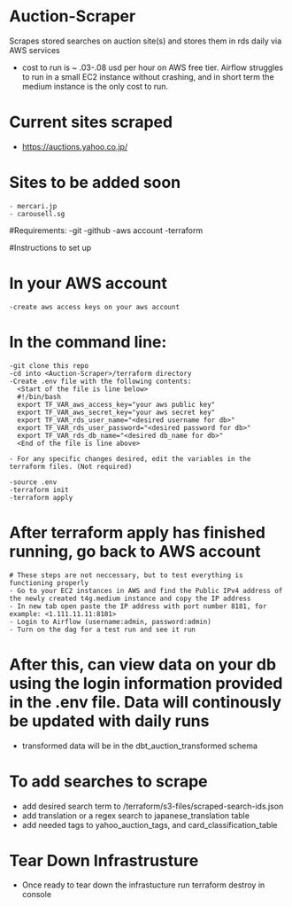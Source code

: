 # Auction-Scraper
Scrapes stored searches on auction site(s) and stores them in rds daily via AWS services
- cost to run is ~ .03-.08 usd per hour on AWS free tier. Airflow struggles to run in a small EC2 instance without crashing, and in short term the medium instance is the only cost to run.

# Current sites scraped
  - https://auctions.yahoo.co.jp/
  # Sites to be added soon
    - mercari.jp 
    - carousell.sg

#Requirements:
  -git
  -github
  -aws account
  -terraform

#Instructions to set up
  # In your AWS account
    -create aws access keys on your aws account
  # In the command line:
    -git clone this repo
    -cd into <Auction-Scraper>/terraform directory 
    -Create .env file with the following contents:
      <Start of the file is line below>
      #!/bin/bash
      export TF_VAR_aws_access_key="your aws public key"
      export TF_VAR_aws_secret_key="your aws secret key"
      export TF_VAR_rds_user_name="<desired username for db>"
      export TF_VAR_rds_user_password="<desired password for db>"
      export TF_VAR_rds_db_name="<desired db_name for db>"
      <End of the file is line above>
      
    - For any specific changes desired, edit the variables in the terraform files. (Not required)
  
    -source .env
    -terraform init
    -terraform apply
    
  # After terraform apply has finished running, go back to AWS account
    # These steps are not neccessary, but to test everything is functioning properly
    - Go to your EC2 instances in AWS and find the Public IPv4 address of the newly created t4g.medium instance and copy the IP address
    - In new tab open paste the IP address with port number 8181, for example: <1.111.11.11:8181>
    - Login to Airflow (username:admin, password:admin)
    - Turn on the dag for a test run and see it run

# After this, can view data on your db using the login information provided in the .env file. Data will continously be updated with daily runs

 - transformed data will be in the dbt_auction_transformed schema

# To add searches to scrape
  - add desired search term to /terraform/s3-files/scraped-search-ids.json
  - add translation or a regex search to japanese_translation table
  - add needed tags to yahoo_auction_tags, and card_classification_table

# Tear Down Infrastrusture

  - Once ready to tear down the infrastucture run terraform destroy in console 
   
    
  






